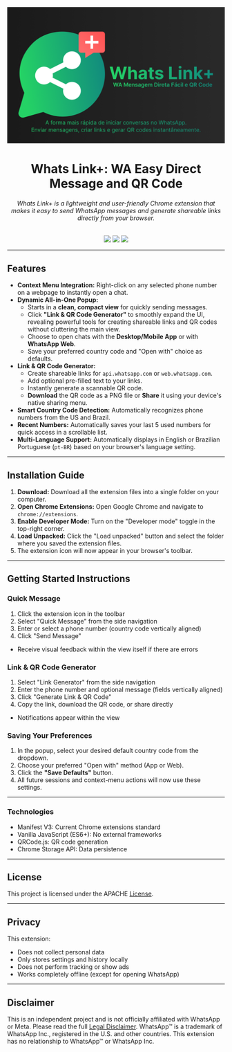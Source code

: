 <a alt="Whats Link+: WA Easy Direct Message and QR Code">
<img src="https://github.com/Machina-Labs-Agency/Whats-Link-Plus/blob/f16c16cc4f949704eea20c805ebe7ec87fa8663c/Assets/Main-banner-PT-BR.png">
</a>

<h1 align="center">Whats Link+: WA Easy Direct Message and QR Code</h1>

<h6 align="center">Whats Link+ is a lightweight and user-friendly Chrome extension that makes it easy to send WhatsApp messages and generate shareable links directly from your browser.</h6>

<p align="center">
  <img src="https://img.shields.io/badge/License-MIT-yellow.svg">  <img src="https://img.shields.io/badge/Made%20with-JavaScript-blue">  <img src="https://img.shields.io/badge/Platform-Chromium%20Extension-green">
</p>

---

## Features

* **Context Menu Integration:** Right-click on any selected phone number on a webpage to instantly open a chat.
* **Dynamic All-in-One Popup:**
    * Starts in a **clean, compact view** for quickly sending messages.
    * Click **"Link & QR Code Generator"** to smoothly expand the UI, revealing powerful tools for creating shareable links and QR codes without cluttering the main view.
    * Choose to open chats with the **Desktop/Mobile App** or with **WhatsApp Web**.
    * Save your preferred country code and "Open with" choice as defaults.
* **Link & QR Code Generator:**
    * Create shareable links for `api.whatsapp.com` or `web.whatsapp.com`.
    * Add optional pre-filled text to your links.
    * Instantly generate a scannable QR code.
    * **Download** the QR code as a PNG file or **Share** it using your device's native sharing menu.
* **Smart Country Code Detection:** Automatically recognizes phone numbers from the US and Brazil.
* **Recent Numbers:** Automatically saves your last 5 used numbers for quick access in a scrollable list.
* **Multi-Language Support:** Automatically displays in English or Brazilian Portuguese (`pt-BR`) based on your browser's language setting.


---

## Installation Guide

1.  **Download:** Download all the extension files into a single folder on your computer.
2.  **Open Chrome Extensions:** Open Google Chrome and navigate to `chrome://extensions`.
3.  **Enable Developer Mode:** Turn on the "Developer mode" toggle in the top-right corner.
4.  **Load Unpacked:** Click the "Load unpacked" button and select the folder where you saved the extension files.
5.  The extension icon will now appear in your browser's toolbar.

---

## Getting Started Instructions

### Quick Message
1. Click the extension icon in the toolbar
2. Select "Quick Message" from the side navigation
3. Enter or select a phone number (country code vertically aligned)
4. Click "Send Message"
- Receive visual feedback within the view itself if there are errors

### Link & QR Code Generator
1. Select "Link Generator" from the side navigation
2. Enter the phone number and optional message (fields vertically aligned)
3. Click "Generate Link & QR Code"
4. Copy the link, download the QR code, or share directly
- Notifications appear within the view

### Saving Your Preferences

1.  In the popup, select your desired default country code from the dropdown.
2.  Choose your preferred "Open with" method (App or Web).
3.  Click the **"Save Defaults"** button.
4.  All future sessions and context-menu actions will now use these settings.

---

### Technologies
- Manifest V3: Current Chrome extensions standard
- Vanilla JavaScript (ES6+): No external frameworks
- QRCode.js: QR code generation
- Chrome Storage API: Data persistence

---

## License

This project is licensed under the APACHE [License](LICENSE).

---

## Privacy
This extension:
- Does not collect personal data
- Only stores settings and history locally
- Does not perform tracking or show ads
- Works completely offline (except for opening WhatsApp)

---

## Disclaimer

This is an independent project and is not officially affiliated with WhatsApp or Meta. Please read the full [Legal Disclaimer](DISCLAIMER.md).
WhatsApp™ is a trademark of WhatsApp Inc., registered in the U.S. and other countries. This extension has no relationship to WhatsApp™ or WhatsApp Inc.
